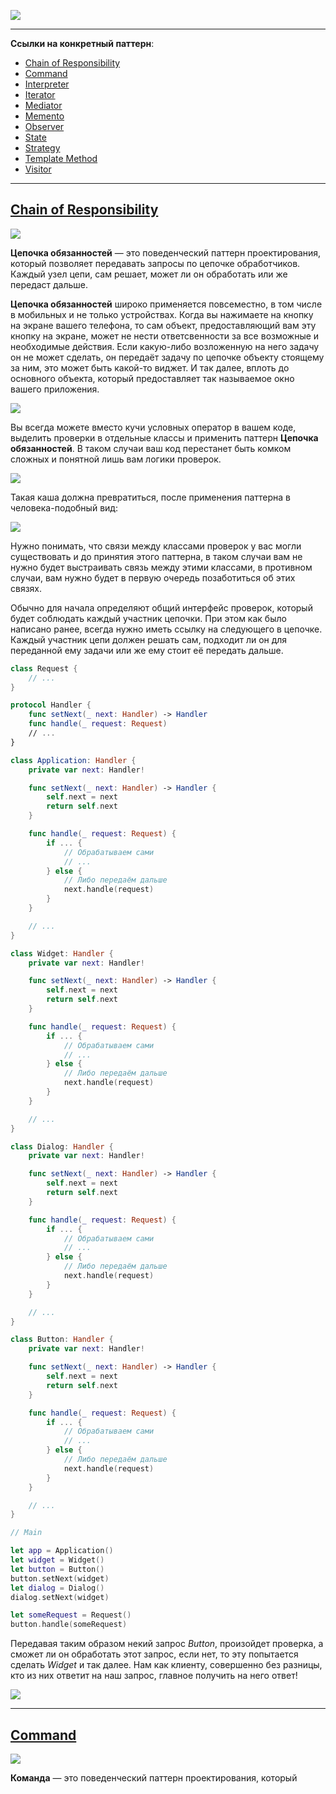   ![](https://i.imgur.com/29maQkl.png)  

***    
**Ссылки на конкретный паттерн**:  

 * [Chain of Responsibility](#chain-of-responsibility)
 * [Command](#command)  
 * [Interpreter](#interpreter)
 * [Iterator](#iterator)
 * [Mediator](#mediator)     
 * [Memento](#memento)  
 * [Observer](#observer) 
 * [State](#state) 
 * [Strategy](#strategy)   
 * [Template Method](#template-method)     
 * [Visitor](#visitor) 

***
[Chain of Responsibility](#chain-of-responsibility)  
--------------      
![](https://refactoring.guru/images/patterns/content/chain-of-responsibility/chain-of-responsibility-2x.png)   
  
**Цепочка обязанностей** — это поведенческий паттерн проектирования, который позволяет передавать запросы по цепочке обработчиков. Каждый узел цепи, сам решает, может ли он обработать или же передаст дальше. 

**Цепочка обязанностей** широко применяется повсеместно, в том числе в мобильных и не только устройствах. Когда вы нажимаете на кнопку на экране вашего телефона, то сам объект, предоставляющий вам эту кнопку на экране, может не нести ответсвенности за все возможные и необходимые действия. Если какую-либо возложенную на него задачу он не может сделать, он передаёт задачу по цепочке объекту стоящему за ним, это может быть какой-то виджет. И так далее, вплоть до основного объекта, который предоставляет так называемое окно вашего приложения. 

![](https://cdn-images-1.medium.com/max/1600/1*uyNSXJFY-E5vzhOO82TBlQ.png)

Вы всегда можете вместо кучи условных оператор в вашем коде, выделить проверки в отдельные классы и применить паттерн **Цепочка обязанностей**. В таком случаи ваш код перестанет быть комком сложных и понятной лишь вам логики проверок. 

![](https://refactoring.guru/images/patterns/diagrams/chain-of-responsibility/problem2-ru-2x.png)

Такая каша должна превратиться, после применения паттерна в человека-подобный вид:  

![](https://refactoring.guru/images/patterns/diagrams/chain-of-responsibility/solution1-ru-2x.png)  

Нужно понимать, что связи между классами проверок у вас могли  существовать и до принятия этого паттерна, в таком случаи вам не нужно будет выстраивать связь между этими классами, в противном случаи, вам нужно будет в первую очередь позаботиться об этих связях. 

Обычно для начала определяют общий интерфейс проверок, который будет соблюдать каждый участник цепочки. При этом как было написано ранее, всегда нужно иметь ссылку на следующего в цепочке. Каждый участник цепи должен решать сам, подходит ли он для переданной ему задачи или же ему стоит её передать дальше.

```swift
class Request {
    // ...
}

protocol Handler {
    func setNext(_ next: Handler) -> Handler
    func handle(_ request: Request)
    // ...
}

class Application: Handler {
    private var next: Handler!

    func setNext(_ next: Handler) -> Handler {
        self.next = next
        return self.next
    }

    func handle(_ request: Request) {
        if ... {
            // Обрабатываем сами
            // ...
        } else {
            // Либо передаём дальше
            next.handle(request)
        }
    }

    // ...
}

class Widget: Handler {
    private var next: Handler!

    func setNext(_ next: Handler) -> Handler {
        self.next = next
        return self.next
    }

    func handle(_ request: Request) {
        if ... {
            // Обрабатываем сами
            // ...
        } else {
            // Либо передаём дальше
            next.handle(request)
        }
    }

    // ...
}

class Dialog: Handler {
    private var next: Handler!

    func setNext(_ next: Handler) -> Handler {
        self.next = next
        return self.next
    }

    func handle(_ request: Request) {
        if ... {
            // Обрабатываем сами
            // ...
        } else {
            // Либо передаём дальше
            next.handle(request)
        }
    }

    // ...
}

class Button: Handler {
    private var next: Handler!

    func setNext(_ next: Handler) -> Handler {
        self.next = next
        return self.next
    }

    func handle(_ request: Request) {
        if ... {
            // Обрабатываем сами
            // ...
        } else {
            // Либо передаём дальше
            next.handle(request)
        }
    }

    // ...
}

// Main

let app = Application()
let widget = Widget()
let button = Button()
button.setNext(widget)
let dialog = Dialog()
dialog.setNext(widget)

let someRequest = Request()
button.handle(someRequest)
```


Передавая таким образом некий запрос *Button*, произойдет проверка, а сможет ли он обработать этот запрос, если нет, то эту попытается сделать *Widget* и так далее. Нам как клиенту, совершенно без разницы, кто из них ответит на наш запрос, главное получить на него ответ!

![](https://i.imgur.com/D4SclSn.jpg)

***
[Command](#command)  
--------------      
![](https://refactoring.guru/images/patterns/content/command/command-2x.png)   
  
**Команда** — это поведенческий паттерн проектирования, который

